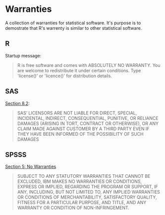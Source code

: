 # Warranties

A collection of warranties for statistical software. It's purpose is to demostrate that R's warrenty is similar to
other statistical software.

## R

Startup message:
> R is free software and comes with ABSOLUTELY NO WARRANTY.
> You are welcome to redistribute it under certain conditions.
> Type 'license()' or 'licence()' for distribution details.

## SAS

[Section 8.2](https://www.saasnow.com/static/2017/03/EULA-SAS-End-User.pdf):
> SAS’ LICENSORS ARE NOT LIABLE FOR DIRECT, SPECIAL, INCIDENTAL, INDIRECT,
> CONSEQUENTIAL, PUNITIVE, OR RELIANCE DAMAGES (ARISING IN TORT, CONTRACT OR
> OTHERWISE), OR ANY CLAIM MADE AGAINST CUSTOMER BY A THIRD PARTY EVEN IF THEY
> HAVE BEEN INFORMED OF THE POSSIBILITY OF SUCH DAMAGES

## SPSSS

[Section 5: No Warranties](https://admin.kuleuven.be/icts/services/software/pdf/IBM-SPSS-eula)
>SUBJECT TO ANY STATUTORY WARRANTIES THAT CANNOT BE EXCLUDED, IBM MAKES NO
>WARRANTIES OR CONDITIONS, EXPRESS OR IMPLIED, REGARDING THE PROGRAM OR
>SUPPORT, IF ANY, INCLUDING, BUT NOT LIMITED TO, ANY IMPLIED WARRANTIES OR
>CONDITIONS OF MERCHANTABILITY, SATISFACTORY QUALITY, FITNESS FOR A PARTICULAR
>PURPOSE, AND TITLE, AND ANY WARRANTY OR CONDITION OF NON-INFRINGEMENT.
